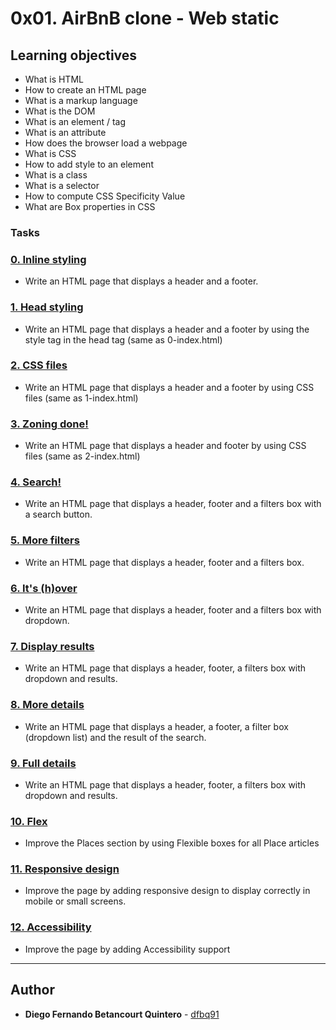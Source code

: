 # 0x01. AirBnB clone - Web static

## Learning objectives

* What is HTML
* How to create an HTML page
* What is a markup language
* What is the DOM
* What is an element / tag
* What is an attribute
* How does the browser load a webpage
* What is CSS
* How to add style to an element
* What is a class
* What is a selector
* How to compute CSS Specificity Value
* What are Box properties in CSS

### Tasks

### [0. Inline styling](./0-index.html)
* Write an HTML page that displays a header and a footer.


### [1. Head styling](./1-index.html)
* Write an HTML page that displays a header and a footer by using the style tag in the head tag (same as 0-index.html)


### [2. CSS files](./2-index.html)
* Write an HTML page that displays a header and a footer by using CSS files (same as 1-index.html)


### [3. Zoning done!](./3-index.html)
* Write an HTML page that displays a header and footer by using CSS files (same as 2-index.html)


### [4. Search!](./4-index.html)
* Write an HTML page that displays a header, footer and a filters box with a search button.


### [5. More filters](./5-index.html)
* Write an HTML page that displays a header, footer and a filters box.


### [6. It's (h)over](./6-index.html)
* Write an HTML page that displays a header, footer and a filters box with dropdown.


### [7. Display results](./7-index.html)
* Write an HTML page that displays a header, footer, a filters box with dropdown and results.


### [8. More details](./8-index.html)
* Write an HTML page that displays a header, a footer, a filter box (dropdown list) and the result of the search.


### [9. Full details](./100-index.html)
* Write an HTML page that displays a header, footer, a filters box with dropdown and results.


### [10. Flex](./101-index.html)
* Improve the Places section by using Flexible boxes for all Place articles


### [11. Responsive design](./102-index.html)
* Improve the page by adding responsive design to display correctly in mobile or small screens.


### [12. Accessibility](./103-index.html)
* Improve the page by adding Accessibility support

---

## Author
* **Diego Fernando Betancourt Quintero** - [dfbq91](https://github.com/dfbq91)